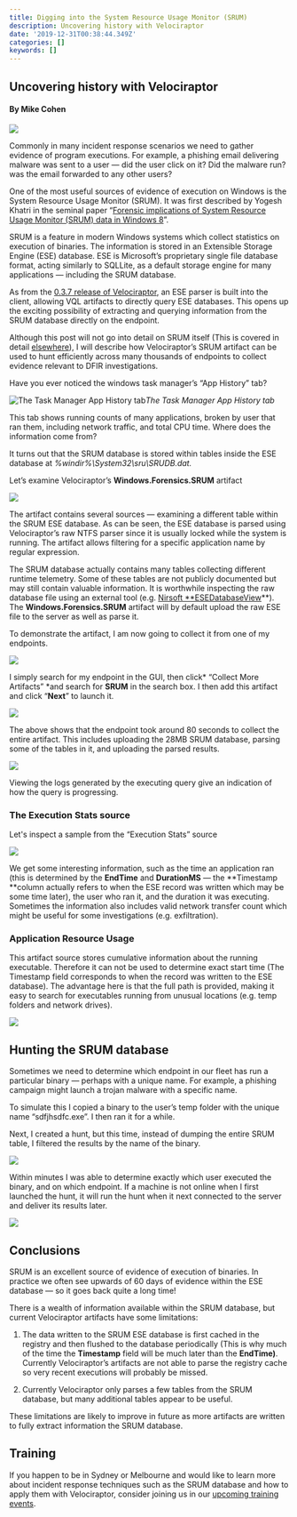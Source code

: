```yaml
---
title: Digging into the System Resource Usage Monitor (SRUM)
description: Uncovering history with Velociraptor
date: '2019-12-31T00:38:44.349Z'
categories: []
keywords: []
---
```


## Uncovering history with Velociraptor

#### By Mike Cohen

![](../img/0_yFgW11ar3mogfljd.jpg)

Commonly in many incident response scenarios we need to gather evidence of program executions. For example, a phishing email delivering malware was sent to a user — did the user click on it? Did the malware run? was the email forwarded to any other users?

One of the most useful sources of evidence of execution on Windows is the System Resource Usage Monitor (SRUM). It was first described by Yogesh Khatri in the seminal paper “[Forensic implications of System Resource Usage Monitor (SRUM) data in Windows 8](https://www.sciencedirect.com/science/article/pii/S1742287615000031)”.

SRUM is a feature in modern Windows systems which collect statistics on execution of binaries. The information is stored in an Extensible Storage Engine (ESE) database. ESE is Microsoft’s proprietary single file database format, acting similarly to SQLLite, as a default storage engine for many applications — including the SRUM database.

As from the [0.3.7 release of Velociraptor](https://github.com/Velocidex/velociraptor/releases/tag/v0.3.7), an ESE parser is built into the client, allowing VQL artifacts to directly query ESE databases. This opens up the exciting possibility of extracting and querying information from the SRUM database directly on the endpoint.

Although this post will not go into detail on SRUM itself (This is covered in detail [elsewhere](https://www.sans.org/cyber-security-summit/archives/file/summit-archive-1492184583.pdf)), I will describe how Velociraptor’s SRUM artifact can be used to hunt efficiently across many thousands of endpoints to collect evidence relevant to DFIR investigations.

Have you ever noticed the windows task manager’s “App History” tab?

![The Task Manager App History tab](../img/1_1t_puy5xiAPvR4XUosSQtg.png)*The Task Manager App History tab*

This tab shows running counts of many applications, broken by user that ran them, including network traffic, and total CPU time. Where does the information come from?

It turns out that the SRUM database is stored within tables inside the ESE database at *%windir%\System32\sru\SRUDB.dat.*

Let’s examine Velociraptor’s **Windows.Forensics.SRUM** artifact

![](../img/1_Ajiq0F2RaIoqhj8PnuoCvA.png)

The artifact contains several sources — examining a different table within the SRUM ESE database. As can be seen, the ESE database is parsed using Velociraptor’s raw NTFS parser since it is usually locked while the system is running. The artifact allows filtering for a specific application name by regular expression.

The SRUM database actually contains many tables collecting different runtime telemetry. Some of these tables are not publicly documented but may still contain valuable information. It is worthwhile inspecting the raw database file using an external tool (e.g. [Nirsoft **ESEDatabaseView](https://www.nirsoft.net/utils/ese_database_view.html)**). The **Windows.Forensics.SRUM** artifact will by default upload the raw ESE file to the server as well as parse it.

To demonstrate the artifact, I am now going to collect it from one of my endpoints.

![](../img/1_tQOsldVH7wYGPV56wr0xBA.png)

I simply search for my endpoint in the GUI, then click* “Collect More Artifacts” *and search for **SRUM** in the search box. I then add this artifact and click “**Next**” to launch it.

![](../img/1_WimaboQJfGvgXKNY6HeCEQ.png)

The above shows that the endpoint took around 80 seconds to collect the entire artifact. This includes uploading the 28MB SRUM database, parsing some of the tables in it, and uploading the parsed results.

![](../img/1_fG5W7kOMtrmnB3mnGuWyeQ.png)

Viewing the logs generated by the executing query give an indication of how the query is progressing.

### The Execution Stats source

Let's inspect a sample from the “Execution Stats” source

![](../img/1_3lM3jXI47Z1eDQVjoLSfYQ.png)

We get some interesting information, such as the time an application ran (this is determined by the **EndTime** and **DurationMS** — the **Timestamp **column actually refers to when the ESE record was written which may be some time later), the user who ran it, and the duration it was executing. Sometimes the information also includes valid network transfer count which might be useful for some investigations (e.g. exfiltration).

### Application Resource Usage

This artifact source stores cumulative information about the running executable. Therefore it can not be used to determine exact start time (The Timestamp field corresponds to when the record was written to the ESE database). The advantage here is that the full path is provided, making it easy to search for executables running from unusual locations (e.g. temp folders and network drives).

![](../img/1_RLUyUIKBk5VHpHwIlOMAKQ.png)

## Hunting the SRUM database

Sometimes we need to determine which endpoint in our fleet has run a particular binary — perhaps with a unique name. For example, a phishing campaign might launch a trojan malware with a specific name.

To simulate this I copied a binary to the user’s temp folder with the unique name “sdfjhsdfc.exe”. I then ran it for a while.

Next, I created a hunt, but this time, instead of dumping the entire SRUM table, I filtered the results by the name of the binary.

![](../img/1_KGdoKsM1v3RcqRhqREVueg.png)

Within minutes I was able to determine exactly which user executed the binary, and on which endpoint. If a machine is not online when I first launched the hunt, it will run the hunt when it next connected to the server and deliver its results later.

![](../img/1_p7m7XfByE0RzuaeCB-GEfw.png)

## Conclusions

SRUM is an excellent source of evidence of execution of binaries. In practice we often see upwards of 60 days of evidence within the ESE database — so it goes back quite a long time!

There is a wealth of information available within the SRUM database, but current Velociraptor artifacts have some limitations:

1. The data written to the SRUM ESE database is first cached in the registry and then flushed to the database periodically (This is why much of the time the **Timestamp** field will be much later than the **EndTime)**. Currently Velociraptor’s artifacts are not able to parse the registry cache so very recent executions will probably be missed.

1. Currently Velociraptor only parses a few tables from the SRUM database, but many additional tables appear to be useful.

These limitations are likely to improve in future as more artifacts are written to fully extract information the SRUM database.

## Training

If you happen to be in Sydney or Melbourne and would like to learn more about incident response techniques such as the SRUM database and how to apply them with Velociraptor, consider joining us in our [upcoming training events](https://www.velocidex.com/training/).
